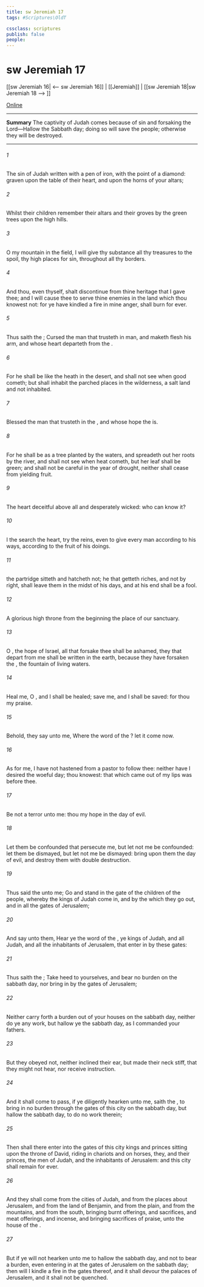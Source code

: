 ```yaml
---
title: sw Jeremiah 17
tags: #Scriptures\OldT

cssclass: scriptures
publish: false
people:
---
```


# sw Jeremiah 17
[[sw Jeremiah 16| <-- sw Jeremiah 16]] | [[Jeremiah]] | [[sw Jeremiah 18|sw Jeremiah 18 --> ]]

[Online](https://churchofjesuschrist.org/study/scriptures/ot/jer/17?lang=eng)

---
__Summary__
The captivity of Judah comes because of sin and forsaking the Lord—Hallow the Sabbath day; doing so will save the people; otherwise they will be destroyed.

---
###### 1 
The sin of Judah  written with a pen of iron,  with the point of a diamond:  graven upon the table of their heart, and upon the horns of your altars;

###### 2 
Whilst their children remember their altars and their groves by the green trees upon the high hills.

###### 3 
O my mountain in the field, I will give thy substance  all thy treasures to the spoil,  thy high places for sin, throughout all thy borders.

###### 4 
And thou, even thyself, shalt discontinue from thine heritage that I gave thee; and I will cause thee to serve thine enemies in the land which thou knowest not: for ye have kindled a fire in mine anger,  shall burn for ever.

###### 5 
Thus saith the ; Cursed  the man that trusteth in man, and maketh flesh his arm, and whose heart departeth from the .

###### 6 
For he shall be like the heath in the desert, and shall not see when good cometh; but shall inhabit the parched places in the wilderness,  a salt land and not inhabited.

###### 7 
Blessed  the man that trusteth in the , and whose hope the  is.

###### 8 
For he shall be as a tree planted by the waters, and  spreadeth out her roots by the river, and shall not see when heat cometh, but her leaf shall be green; and shall not be careful in the year of drought, neither shall cease from yielding fruit.

###### 9 
The heart  deceitful above all  and desperately wicked: who can know it?

###### 10 
I the  search the heart,  try the reins, even to give every man according to his ways,  according to the fruit of his doings.

###### 11 
 the partridge sitteth  and hatcheth  not;  he that getteth riches, and not by right, shall leave them in the midst of his days, and at his end shall be a fool.

###### 12 
A glorious high throne from the beginning  the place of our sanctuary.

###### 13 
O , the hope of Israel, all that forsake thee shall be ashamed,  they that depart from me shall be written in the earth, because they have forsaken the , the fountain of living waters.

###### 14 
Heal me, O , and I shall be healed; save me, and I shall be saved: for thou  my praise.

###### 15 
Behold, they say unto me, Where  the word of the ? let it come now.

###### 16 
As for me, I have not hastened from  a pastor to follow thee: neither have I desired the woeful day; thou knowest: that which came out of my lips was  before thee.

###### 17 
Be not a terror unto me: thou  my hope in the day of evil.

###### 18 
Let them be confounded that persecute me, but let not me be confounded: let them be dismayed, but let not me be dismayed: bring upon them the day of evil, and destroy them with double destruction.

###### 19 
Thus said the  unto me; Go and stand in the gate of the children of the people, whereby the kings of Judah come in, and by the which they go out, and in all the gates of Jerusalem;

###### 20 
And say unto them, Hear ye the word of the , ye kings of Judah, and all Judah, and all the inhabitants of Jerusalem, that enter in by these gates:

###### 21 
Thus saith the ; Take heed to yourselves, and bear no burden on the sabbath day, nor bring  in by the gates of Jerusalem;

###### 22 
Neither carry forth a burden out of your houses on the sabbath day, neither do ye any work, but hallow ye the sabbath day, as I commanded your fathers.

###### 23 
But they obeyed not, neither inclined their ear, but made their neck stiff, that they might not hear, nor receive instruction.

###### 24 
And it shall come to pass, if ye diligently hearken unto me, saith the , to bring in no burden through the gates of this city on the sabbath day, but hallow the sabbath day, to do no work therein;

###### 25 
Then shall there enter into the gates of this city kings and princes sitting upon the throne of David, riding in chariots and on horses, they, and their princes, the men of Judah, and the inhabitants of Jerusalem: and this city shall remain for ever.

###### 26 
And they shall come from the cities of Judah, and from the places about Jerusalem, and from the land of Benjamin, and from the plain, and from the mountains, and from the south, bringing burnt offerings, and sacrifices, and meat offerings, and incense, and bringing sacrifices of praise, unto the house of the .

###### 27 
But if ye will not hearken unto me to hallow the sabbath day, and not to bear a burden, even entering in at the gates of Jerusalem on the sabbath day; then will I kindle a fire in the gates thereof, and it shall devour the palaces of Jerusalem, and it shall not be quenched.

